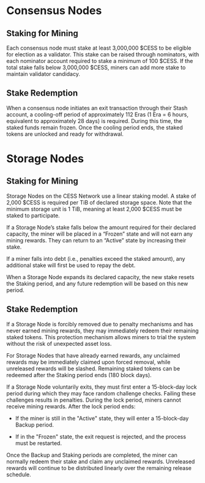 # Consensus Nodes
## Staking for Mining
Each consensus node must stake at least 3,000,000 $CESS to be eligible for election as a validator. This stake can be raised through nominators, with each nominator account required to stake a minimum of 100 $CESS. If the total stake falls below 3,000,000 $CESS, miners can add more stake to maintain validator candidacy.
## Stake Redemption
When a consensus node initiates an exit transaction through their Stash account, a cooling-off period of approximately 112 Eras (1 Era = 6 hours, equivalent to approximately 28 days) is required. During this time, the staked funds remain frozen. Once the cooling period ends, the staked tokens are unlocked and ready for withdrawal.
# Storage Nodes
## Staking for Mining
Storage Nodes on the CESS Network use a linear staking model. A stake of 2,000 $CESS is required per TiB of declared storage space. Note that the minimum storage unit is 1 TiB, meaning at least 2,000 $CESS must be staked to participate.

If a Storage Node’s stake falls below the amount required for their declared capacity, the miner will be placed in a “Frozen” state and will not earn any mining rewards. They can return to an “Active” state by increasing their stake.

If a miner falls into debt (i.e., penalties exceed the staked amount), any additional stake will first be used to repay the debt.

When a Storage Node expands its declared capacity, the new stake resets the Staking period, and any future redemption will be based on this new period.

## Stake Redemption
If a Storage Node is forcibly removed due to penalty mechanisms and has never earned mining rewards, they may immediately redeem their remaining staked tokens. This protection mechanism allows miners to trial the system without the risk of unexpected asset loss.

For Storage Nodes that have already earned rewards, any unclaimed rewards may be immediately claimed upon forced removal, while unreleased rewards will be slashed. Remaining staked tokens can be redeemed after the Staking period ends (180 block days).

If a Storage Node voluntarily exits, they must first enter a 15-block-day lock period during which they may face random challenge checks. Failing these challenges results in penalties. During the lock period, miners cannot receive mining rewards. After the lock period ends:

- If the miner is still in the "Active" state, they will enter a 15-block-day Backup period.

- If in the "Frozen" state, the exit request is rejected, and the process must be restarted.

Once the Backup and Staking periods are completed, the miner can normally redeem their stake and claim any unclaimed rewards. Unreleased rewards will continue to be distributed linearly over the remaining release schedule.
